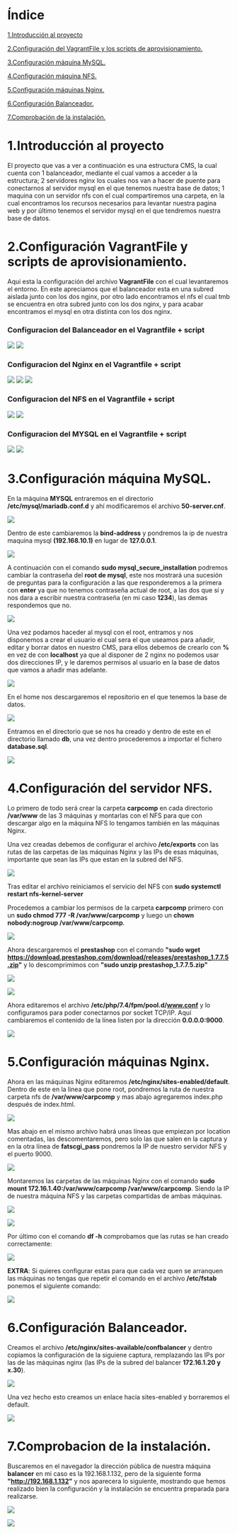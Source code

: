 #   Índice

[1.Introducción al proyecto](#1)

[2.Configuración del VagrantFile y los scripts de aprovisionamiento.](#2)

[3.Configuración máquina MySQL.](#3)

[4.Configuración máquina NFS.](#4)

[5.Configuración máquinas Nginx.](#5)

[6.Configuración Balanceador.](#6)

[7.Comprobación de la instalación.](#7)

<div id="1">

# 1.Introducción al proyecto

El proyecto que vas a ver a continuación es una estructura CMS, la cual cuenta con 1 balanceador, mediante el cual vamos a acceder a la estructura; 2 servidores nginx los cuales nos van a hacer de puente para conectarnos al servidor mysql en el que tenemos nuestra base de datos; 1 maquina con un servidor nfs con el cual compartiremos una carpeta, en la cual encontramos los recursos necesarios para levantar nuestra pagina web y por último tenemos el servidor mysql en el que tendremos nuestra base de datos.

<div id="2">

# 2.Configuración VagrantFile y scripts de aprovisionamiento.

Aqui esta la configuración del archivo **VagrantFile** con el cual levantaremos el entorno.
En este apreciamos que el balanceador esta en una subred aislada junto con los dos nginx, por otro lado encontramos el nfs el cual tmb se encuentra en otra subred junto con los dos nginx, y para acabar encontramos el mysql en otra distinta con los dos nginx.

### Configuracion del **Balanceador** en el Vagrantfile + **script**

![](fotos/Captura1.PNG)
![](fotos/Captura2.PNG)

### Configuracion del **Nginx** en el Vagrantfile + **script**

![](fotos/Captura3.PNG) 
![](fotos/Captura4.PNG)
![](fotos/Captura5.PNG)

### Configuracion del **NFS** en el Vagrantfile + **script**
![](fotos/Captura6.PNG)
![](fotos/Captura9.PNG)

### Configuracion del **MYSQL** en el Vagrantfile + **script**

![](fotos/Captura7.PNG)
![](fotos/Captura8.PNG)

<div id="3">

# 3.Configuración máquina MySQL.

En la máquina **MYSQL** entraremos en el directorio **/etc/mysql/mariadb.conf.d** y ahí modificaremos el archivo **50-server.cnf**.

![](fotos/Captura10.PNG)

Dentro de este cambiaremos la **bind-address** y pondremos la ip de nuestra maquina mysql **(192.168.10.1)** en lugar de **127.0.0.1**.

![](fotos/Captura11.PNG)

A continuación con el comando **sudo mysql\_secure\_installation** podremos cambiar la contraseña del **root de mysql**, este nos mostrará una sucesión de preguntas para la configuración a las que responderemos a la primera con **enter** ya que no tenemos contraseña actual de root, a las dos que sí y nos dara a escribir nuestra contraseña (en mi caso **1234**), las demas respondemos que no.

![](fotos/Captura12.PNG)

Una vez podamos haceder al mysql con el root, entramos y nos disponemos a crear el usuario el cual sera el que useamos para añadir, editar y borrar datos en nuestro CMS, para ellos debemos de crearlo con **%** en vez de con **localhost** ya que al disponer de 2 nginx no podemos usar dos direcciones IP, y le daremos permisos al usuario en la base de datos que vamos a añadir mas adelante.

![](fotos/Captura13.PNG)

En el home nos descargaremos el repositorio en el que tenemos la base de datos.

![](fotos/Captura14.PNG)

Entramos en el directorio que se nos ha creado y dentro de este en el directorio llamado **db**, una vez dentro procederemos a importar el fichero **database.sql**.

![](fotos/Captura15.PNG)

<div id="4">

# 4.Configuración del servidor NFS.

Lo primero de todo será crear la carpeta **carpcomp** en cada directorio **/var/www** de las 3 máquinas y montarlas con el NFS para que con descargar algo en la  máquina NFS lo tengamos también en las máquinas Nginx.

Una vez creadas debemos de configurar el archivo **/etc/exports** con las rutas de las carpetas de las máquinas Nginx y las IPs de esas máquinas, importante que sean las IPs que estan en la subred del NFS.

![](fotos/Captura16.PNG)

Tras editar el archivo reiniciamos el servicio del NFS con **sudo systemctl restart nfs-kernel-server**

Procedemos a cambiar los permisos de la carpeta **carpcomp** primero con un **sudo chmod 777 -R /var/www/carpcomp** y luego un **chown nobody:nogroup /var/www/carpcomp**.

![](fotos/Captura30.PNG)

Ahora descargaremos el **prestashop** con el comando **"sudo wget https://download.prestashop.com/download/releases/prestashop_1.7.7.5.zip"** y lo descomprimimos con **"sudo unzip prestashop_1.7.7.5.zip"**

![](fotos/Captura26.PNG)

![](fotos/Captura27.PNG)

Ahora editaremos el archivo **/etc/php/7.4/fpm/pool.d/www.conf** y lo configuramos para poder conectarnos por socket TCP/IP. Aquí cambiaremos el contenido de la línea listen por la dirección **0.0.0.0:9000**.

![](fotos/Captura21.PNG)

<div id="5">

# 5.Configuración máquinas Nginx.

Ahora en las máquinas Nginx editaremos **/etc/nginx/sites-enabled/default**. Dentro de este en la linea que pone root, pondremos la ruta de nuestra carpeta nfs de **/var/www/carpcomp** y mas abajo agregaremos index.php después de index.html. 

![](fotos/Captura22.PNG)

Mas abajo en el mismo archivo habrá unas líneas que empiezan por location comentadas, las descomentaremos, pero solo las que salen en la captura y en la otra línea de **fatscgi_pass** pondremos la IP de nuestro servidor NFS y el puerto 9000.

![](fotos/Captura23.PNG)

Montaremos las carpetas de las máquinas Nginx con el comando **sudo mount 172.16.1.40:/var/www/carpcomp /var/www/carpcomp**. Siendo la IP de nuestra máquina NFS y las carpetas compartidas de ambas máquinas.

![](fotos/Captura17.PNG)

![](fotos/Captura18.PNG)

Por último con el comando **df -h** comprobamos que las rutas se han creado correctamente:

![](fotos/Captura31.PNG)

**EXTRA**: Si quieres configurar estas para que cada vez quen se arranquen las máquinas no tengas que repetir el comando en el archivo **/etc/fstab** ponemos el siguiente comando:

![](fotos/Captura32.PNG)

<div id="6">

# 6.Configuración Balanceador.

Creamos el archivo **/etc/nginx/sites-available/confbalancer** y dentro copiamos la configuración de la siguiene captura, remplazando las IPs por las de las máquinas nginx (las IPs de la subred del balancer **172.16.1.20 y x.30**).

![](fotos/Captura24.PNG)

Una vez hecho esto creamos un enlace hacia sites-enabled y borraremos el default.

![](fotos/Captura25.PNG)

<div id="7">

# 7.Comprobacion de la instalación.

Buscaremos en el navegador la dirección pública de nuestra máquina **balancer** en mi caso es la 192.168.1.132, pero de la siguiente forma **"http://192.168.1.132"** y nos aparecera lo siguiente, mostrando que hemos realizado bien la configuración y la instalación se encuentra preparada para realizarse.

![](fotos/Captura28.PNG)

![](fotos/Captura29.PNG)
